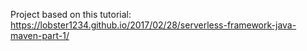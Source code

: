 Project based on this tutorial: https://lobster1234.github.io/2017/02/28/serverless-framework-java-maven-part-1/

